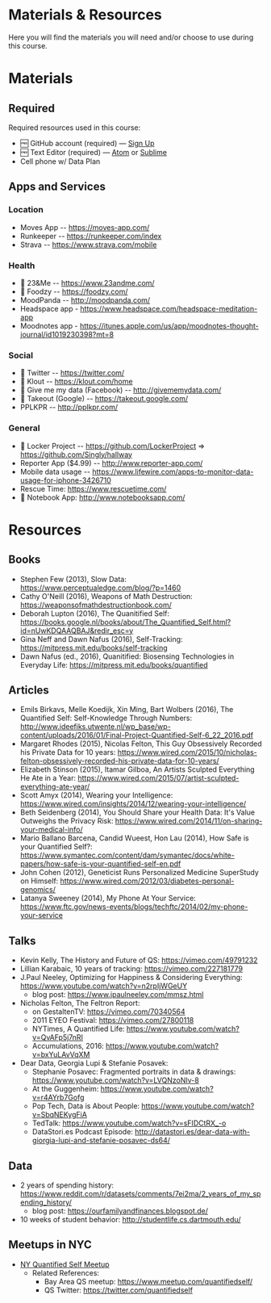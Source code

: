 # Materials & Resources

Here you will find the materials you will need and/or choose to use during this course.

# Materials 

## Required

Required resources used in this course:

- 🆓 GitHub account (required) — [Sign Up](https://help.github.com/articles/signing-up-for-a-new-github-account/)
- 🆓 Text Editor (required) — [Atom](https://atom.io/) or [Sublime](http://www.sublimetext.com/)
- Cell phone w/ Data Plan

## Apps and Services

### Location
- Moves App -- https://moves-app.com/
- Runkeeper -- https://runkeeper.com/index
- Strava -- https://www.strava.com/mobile

### Health
- 🙌 23&Me -- https://www.23andme.com/
- 🙌 Foodzy -- https://foodzy.com/
- MoodPanda -- http://moodpanda.com/
- Headspace app - https://www.headspace.com/headspace-meditation-app 
- Moodnotes app - https://itunes.apple.com/us/app/moodnotes-thought-journal/id1019230398?mt=8

### Social
- 🙌 Twitter -- https://twitter.com/
- 🙌 Klout -- https://klout.com/home
- 🙌 Give me my data (Facebook) -- http://givememydata.com/
- 🙌 Takeout (Google) -- https://takeout.google.com/
- PPLKPR -- http://pplkpr.com/

### General
- 🙌  Locker Project -- https://github.com/LockerProject ⇒ https://github.com/Singly/hallway 
- Reporter App ($4.99) -- http://www.reporter-app.com/
- Mobile data usage -- https://www.lifewire.com/apps-to-monitor-data-usage-for-iphone-3426710 
- Rescue Time: https://www.rescuetime.com/
- 🙌 Notebook App: http://www.notebooksapp.com/

# Resources

## Books

- Stephen Few (2013), Slow Data: https://www.perceptualedge.com/blog/?p=1460
- Cathy O'Neill (2016), Weapons of Math Destruction: https://weaponsofmathdestructionbook.com/
- Deborah Lupton (2016), The Quanitified Self: https://books.google.nl/books/about/The_Quantified_Self.html?id=nUwKDQAAQBAJ&redir_esc=y
- Gina Neff and Dawn Nafus (2016), Self-Tracking: https://mitpress.mit.edu/books/self-tracking
- Dawn Nafus (ed., 2016), Quanitified: Biosensing Technologies in Everyday Life: https://mitpress.mit.edu/books/quantified

## Articles

- Emils Birkavs, Melle Koedijk, Xin Ming, Bart Wolbers (2016), The Quantified Self: Self-Knowledge Through Numbers: http://www.ideefiks.utwente.nl/wp_base/wp-content/uploads/2016/01/Final-Project-Quantified-Self-6_22_2016.pdf
- Margaret Rhodes (2015), Nicolas Felton, This Guy Obsessively Recorded his Private Data for 10 years: https://www.wired.com/2015/10/nicholas-felton-obsessively-recorded-his-private-data-for-10-years/
- Elizabeth Stinson (2015), Itamar Gilboa, An Artists Sculpted Everything He Ate in a Year: https://www.wired.com/2015/07/artist-sculpted-everything-ate-year/
- Scott Amyx (2014), Wearing your Intelligence: https://www.wired.com/insights/2014/12/wearing-your-intelligence/
- Beth Seidenberg (2014), You Should Share your Health Data: It's Value Outweighs the Privacy Risk: https://www.wired.com/2014/11/on-sharing-your-medical-info/
- Mario Ballano Barcena, Candid Wueest, Hon Lau (2014), How Safe is your Quantified Self?: https://www.symantec.com/content/dam/symantec/docs/white-papers/how-safe-is-your-quantified-self-en.pdf
- John Cohen (2012), Geneticist Runs Personalized Medicine SuperStudy on Himself: https://www.wired.com/2012/03/diabetes-personal-genomics/
- Latanya Sweeney (2014), My Phone At Your Service: https://www.ftc.gov/news-events/blogs/techftc/2014/02/my-phone-your-service

## Talks

- Kevin Kelly, The History and Future of QS: https://vimeo.com/49791232
- Lillian Karabaic, 10 years of tracking: https://vimeo.com/227181779
- J.Paul Neeley, Optimizing for Happiness & Considering Everything: https://www.youtube.com/watch?v=n2rpIjWGeUY
    + blog post: https://www.jpaulneeley.com/mmsz.html
- Nicholas Felton, The Feltron Report:
    + on GestaltenTV: https://vimeo.com/70340564
    + 2011 EYEO Festival: https://vimeo.com/27800118
    + NYTimes, A Quantified Life: https://www.youtube.com/watch?v=QvAFp5j7nRI
    + Accumulations, 2016: https://www.youtube.com/watch?v=bxYuLAvVqXM
- Dear Data, Georgia Lupi & Stefanie Posavek:
    + Stephanie Posavec: Fragmented portraits in data & drawings: https://www.youtube.com/watch?v=LVQNzoNIv-8
    + At the Guggenheim: https://www.youtube.com/watch?v=r4AYrb7Gofg
    + Pop Tech, Data is About People: https://www.youtube.com/watch?v=SbqNEKygFiA
    + TedTalk: https://www.youtube.com/watch?v=sFIDCtRX_-o
    + DataStori.es Podcast Episode: http://datastori.es/dear-data-with-giorgia-lupi-and-stefanie-posavec-ds64/

## Data

- 2 years of spending history: https://www.reddit.com/r/datasets/comments/7ei2ma/2_years_of_my_spending_history/
    + blog post: https://ourfamilyandfinances.blogspot.de/
- 10 weeks of student behavior: http://studentlife.cs.dartmouth.edu/


## Meetups in NYC

- [NY Quantified Self Meetup](https://www.meetup.com/NYQuantifiedSelf/?_cookie-check=vim19_sx1US0ov8B)
    - Related References: 
        - Bay Area QS meetup: https://www.meetup.com/quantifiedself/ 
        - QS Twitter: https://twitter.com/quantifiedself


